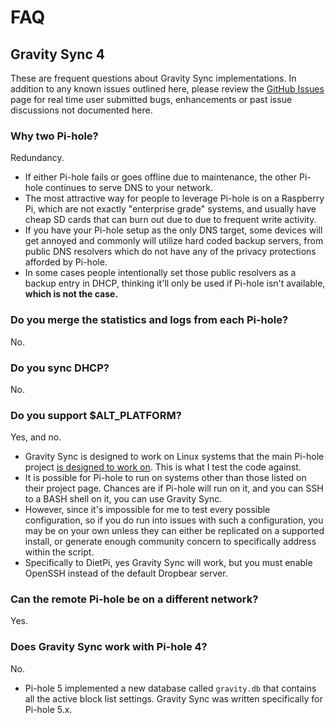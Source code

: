 # FAQ

## Gravity Sync 4

These are frequent questions about Gravity Sync implementations. In addition to any known issues outlined here, please review the [GitHub Issues](https://github.com/vmstan/gravity-sync/issues) page for real time user submitted bugs, enhancements or past issue discussions not documented here.

### Why two Pi-hole?

Redundancy.

- If either Pi-hole fails or goes offline due to maintenance, the other Pi-hole continues to serve DNS to your network.
- The most attractive way for people to leverage Pi-hole is on a Raspberry Pi, which are not exactly "enterprise grade" systems, and usually have cheap SD cards that can burn out due to due to frequent write activity.
- If you have your Pi-hole setup as the only DNS target, some devices will get annoyed and commonly will utilize hard coded backup servers, from public DNS resolvers which do not have any of the privacy protections afforded by Pi-hole.
- In some cases people intentionally set those public resolvers as a backup entry in DHCP, thinking it'll only be used if Pi-hole isn't available, **which is not the case.**

### Do you merge the statistics and logs from each Pi-hole?

No.

### Do you sync DHCP?

No.

### Do you support $ALT_PLATFORM?

Yes, and no.

- Gravity Sync is designed to work on Linux systems that the main Pi-hole project [is designed to work on](https://docs.pi-hole.net/main/prerequisites/#supported-operating-systems). This is what I test the code against.
- It is possible for Pi-hole to run on systems other than those listed on their project page. Chances are if Pi-hole will run on it, and you can SSH to a BASH shell on it, you can use Gravity Sync.
- However, since it's impossible for me to test every possible configuration, so if you do run into issues with such a configuration, you may be on your own unless they can either be replicated on a supported install, or generate enough community concern to specifically address within the script.
- Specifically to DietPi, yes Gravity Sync will work, but you must enable OpenSSH instead of the default Dropbear server.

### Can the remote Pi-hole be on a different network?

Yes.

### Does Gravity Sync work with Pi-hole 4?

No.

- Pi-hole 5 implemented a new database called `gravity.db` that contains all the active block list settings. Gravity Sync was written specifically for Pi-hole 5.x.
